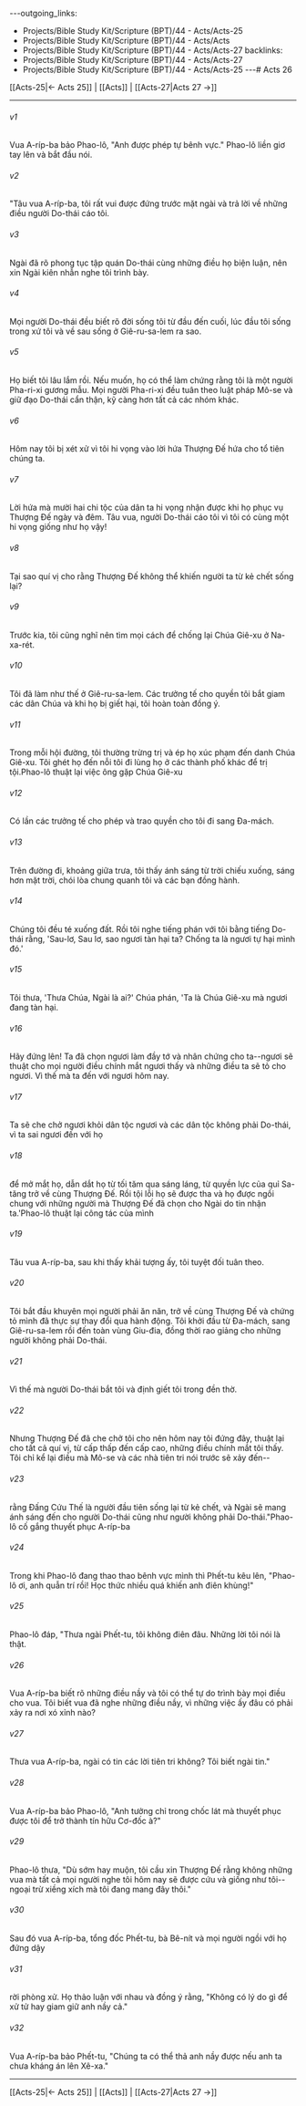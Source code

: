 ---outgoing_links:
  - Projects/Bible Study Kit/Scripture (BPT)/44 - Acts/Acts-25
  - Projects/Bible Study Kit/Scripture (BPT)/44 - Acts/Acts
  - Projects/Bible Study Kit/Scripture (BPT)/44 - Acts/Acts-27
backlinks:
  - Projects/Bible Study Kit/Scripture (BPT)/44 - Acts/Acts-27
  - Projects/Bible Study Kit/Scripture (BPT)/44 - Acts/Acts-25
---# Acts 26

[[Acts-25|← Acts 25]] | [[Acts]] | [[Acts-27|Acts 27 →]]
***



###### v1 
Vua A-ríp-ba bảo Phao-lô, "Anh được phép tự bênh vực." Phao-lô liền giơ tay lên và bắt đầu nói. 

###### v2 
"Tâu vua A-ríp-ba, tôi rất vui được đứng trước mặt ngài và trả lời về những điều người Do-thái cáo tôi. 

###### v3 
Ngài đã rõ phong tục tập quán Do-thái cùng những điều họ biện luận, nên xin Ngài kiên nhẫn nghe tôi trình bày. 

###### v4 
Mọi người Do-thái đều biết rõ đời sống tôi từ đầu đến cuối, lúc đầu tôi sống trong xứ tôi và về sau sống ở Giê-ru-sa-lem ra sao. 

###### v5 
Họ biết tôi lâu lắm rồi. Nếu muốn, họ có thể làm chứng rằng tôi là một người Pha-ri-xi gương mẫu. Mọi người Pha-ri-xi đều tuân theo luật pháp Mô-se và giữ đạo Do-thái cẩn thận, kỹ càng hơn tất cả các nhóm khác. 

###### v6 
Hôm nay tôi bị xét xử vì tôi hi vọng vào lời hứa Thượng Đế hứa cho tổ tiên chúng ta. 

###### v7 
Lời hứa mà mười hai chi tộc của dân ta hi vọng nhận được khi họ phục vụ Thượng Đế ngày và đêm. Tâu vua, người Do-thái cáo tôi vì tôi có cùng một hi vọng giống như họ vậy! 

###### v8 
Tại sao quí vị cho rằng Thượng Đế không thể khiến người ta từ kẻ chết sống lại? 

###### v9 
Trước kia, tôi cũng nghĩ nên tìm mọi cách để chống lại Chúa Giê-xu ở Na-xa-rét. 

###### v10 
Tôi đã làm như thế ở Giê-ru-sa-lem. Các trưởng tế cho quyền tôi bắt giam các dân Chúa và khi họ bị giết hại, tôi hoàn toàn đồng ý. 

###### v11 
Trong mỗi hội đường, tôi thường trừng trị và ép họ xúc phạm đến danh Chúa Giê-xu. Tôi ghét họ đến nỗi tôi đi lùng họ ở các thành phố khác để trị tội.Phao-lô thuật lại việc ông gặp Chúa Giê-xu 

###### v12 
Có lần các trưởng tế cho phép và trao quyền cho tôi đi sang Đa-mách. 

###### v13 
Trên đường đi, khoảng giữa trưa, tôi thấy ánh sáng từ trời chiếu xuống, sáng hơn mặt trời, chói lòa chung quanh tôi và các bạn đồng hành. 

###### v14 
Chúng tôi đều té xuống đất. Rồi tôi nghe tiếng phán với tôi bằng tiếng Do-thái rằng, 'Sau-lơ, Sau lơ, sao ngươi tàn hại ta? Chống ta là ngươi tự hại mình đó.' 

###### v15 
Tôi thưa, 'Thưa Chúa, Ngài là ai?' Chúa phán, 'Ta là Chúa Giê-xu mà ngươi đang tàn hại. 

###### v16 
Hãy đứng lên! Ta đã chọn ngươi làm đầy tớ và nhân chứng cho ta--ngươi sẽ thuật cho mọi người điều chính mắt ngươi thấy và những điều ta sẽ tỏ cho ngươi. Vì thế mà ta đến với ngươi hôm nay. 

###### v17 
Ta sẽ che chở ngươi khỏi dân tộc ngươi và các dân tộc không phải Do-thái, vì ta sai ngươi đến với họ 

###### v18 
để mở mắt họ, dẫn dắt họ từ tối tăm qua sáng láng, từ quyền lực của quỉ Sa-tăng trở về cùng Thượng Đế. Rồi tội lỗi họ sẽ được tha và họ được ngồi chung với những người mà Thượng Đế đã chọn cho Ngài do tin nhận ta.'Phao-lô thuật lại công tác của mình 

###### v19 
Tâu vua A-ríp-ba, sau khi thấy khải tượng ấy, tôi tuyệt đối tuân theo. 

###### v20 
Tôi bắt đầu khuyên mọi người phải ăn năn, trở về cùng Thượng Đế và chứng tỏ mình đã thực sự thay đổi qua hành động. Tôi khởi đầu từ Đa-mách, sang Giê-ru-sa-lem rồi đến toàn vùng Giu-đia, đồng thời rao giảng cho những người không phải Do-thái. 

###### v21 
Vì thế mà người Do-thái bắt tôi và định giết tôi trong đền thờ. 

###### v22 
Nhưng Thượng Đế đã che chở tôi cho nên hôm nay tôi đứng đây, thuật lại cho tất cả quí vị, từ cấp thấp đến cấp cao, những điều chính mắt tôi thấy. Tôi chỉ kể lại điều mà Mô-se và các nhà tiên tri nói trước sẽ xảy đến-- 

###### v23 
rằng Đấng Cứu Thế là người đầu tiên sống lại từ kẻ chết, và Ngài sẽ mang ánh sáng đến cho người Do-thái cũng như người không phải Do-thái."Phao-lô cố gắng thuyết phục A-ríp-ba 

###### v24 
Trong khi Phao-lô đang thao thao bênh vực mình thì Phết-tu kêu lên, "Phao-lô ơi, anh quẫn trí rồi! Học thức nhiều quá khiến anh điên khùng!" 

###### v25 
Phao-lô đáp, "Thưa ngài Phết-tu, tôi không điên đâu. Những lời tôi nói là thật. 

###### v26 
Vua A-ríp-ba biết rõ những điều nầy và tôi có thể tự do trình bày mọi điều cho vua. Tôi biết vua đã nghe những điều nầy, vì những việc ấy đâu có phải xảy ra nơi xó xỉnh nào? 

###### v27 
Thưa vua A-ríp-ba, ngài có tin các lời tiên tri không? Tôi biết ngài tin." 

###### v28 
Vua A-ríp-ba bảo Phao-lô, "Anh tưởng chỉ trong chốc lát mà thuyết phục được tôi để trở thành tín hữu Cơ-đốc à?" 

###### v29 
Phao-lô thưa, "Dù sớm hay muộn, tôi cầu xin Thượng Đế rằng không những vua mà tất cả mọi người nghe tôi hôm nay sẽ được cứu và giống như tôi--ngoại trừ xiềng xích mà tôi đang mang đây thôi." 

###### v30 
Sau đó vua A-ríp-ba, tổng đốc Phết-tu, bà Bê-nít và mọi người ngồi với họ đứng dậy 

###### v31 
rời phòng xử. Họ thảo luận với nhau và đồng ý rằng, "Không có lý do gì để xử tử hay giam giữ anh nầy cả." 

###### v32 
Vua A-ríp-ba bảo Phết-tu, "Chúng ta có thể thả anh nầy được nếu anh ta chưa kháng án lên Xê-xa."

***
[[Acts-25|← Acts 25]] | [[Acts]] | [[Acts-27|Acts 27 →]]
